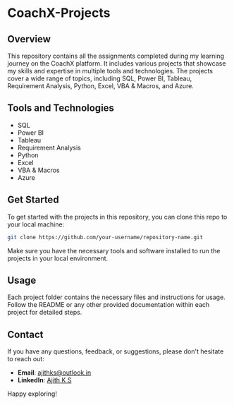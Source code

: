 # CoachX-Projects

## Overview
This repository contains all the assignments completed during my learning journey on the CoachX platform. It includes various projects that showcase my skills and expertise in multiple tools and technologies. The projects cover a wide range of topics, including SQL, Power BI, Tableau, Requirement Analysis, Python, Excel, VBA & Macros, and Azure.

## Tools and Technologies
- SQL
- Power BI
- Tableau
- Requirement Analysis
- Python
- Excel
- VBA & Macros
- Azure

## Get Started
To get started with the projects in this repository, you can clone this repo to your local machine:

```bash
git clone https://github.com/your-username/repository-name.git
```

Make sure you have the necessary tools and software installed to run the projects in your local environment.

## Usage
Each project folder contains the necessary files and instructions for usage. Follow the README or any other provided documentation within each project for detailed steps.

## Contact
If you have any questions, feedback, or suggestions, please don't hesitate to reach out:

- **Email**: [ajithks@outlook.in](mailto:ajithks@outlook.in)
- **LinkedIn**: [Ajith K S](https://www.linkedin.com/in/iajithks/)

Happy exploring!

